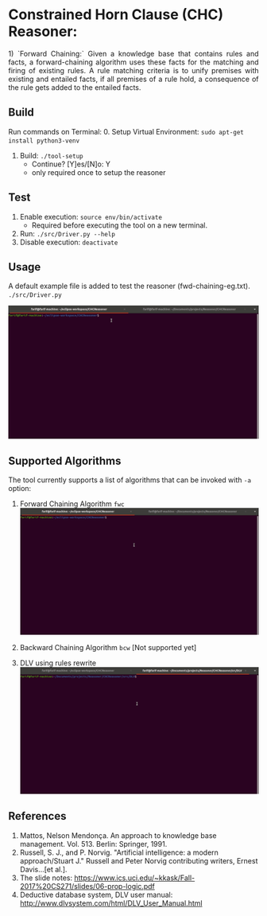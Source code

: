 # Constrained Horn Clause (CHC) Reasoner: 

<p align="justify">
1) `Forward Chaining:` Given a knowledge base that contains rules and facts, a forward-chaining algorithm uses these facts for the matching and firing of existing rules. A rule matching criteria is to unify premises with existing and entailed facts, if all premises of a rule hold,  a consequence of the rule gets added to the entailed facts.
</p>

## Build
Run commands on Terminal:
0. Setup Virtual Environment: `sudo apt-get install python3-venv`
1. Build: `./tool-setup`
   * Continue? [Y]es/[N]o: Y 
   * only required once to setup the reasoner
   
## Test
1. Enable execution: `source env/bin/activate`
   * Required before executing the tool on a new terminal.  
2. Run: `./src/Driver.py --help`
3. Disable execution: `deactivate`
    
## Usage

A default example file is added to test the reasoner (fwd-chaining-eg.txt). 
`./src/Driver.py`

![](https://github.com/farif/CHCReasoner/blob/main/install_reasoner.gif)


## Supported Algorithms
The tool currently supports a list of algorithms that can be invoked with `-a` option:

1. Forward Chaining Algorithm `fwc`  
![](https://github.com/farif/CHCReasoner/blob/main/demo/fwc-running.gif)

2. Backward Chaining Algorithm `bcw` [Not supported yet]

3. DLV using rules rewrite
![](https://github.com/farif/CHCReasoner/blob/main/demo/fwc-dlv-eg.gif)

## References
1. Mattos, Nelson Mendonça. An approach to knowledge base management. Vol. 513. Berlin: Springer, 1991.
2. Russell, S. J., and P. Norvig. "Artificial intelligence: a modern approach/Stuart J." Russell and Peter Norvig contributing writers, Ernest Davis...[et al.].
3. The slide notes: https://www.ics.uci.edu/~kkask/Fall-2017%20CS271/slides/06-prop-logic.pdf
4. Deductive database system, DLV user manual: http://www.dlvsystem.com/html/DLV_User_Manual.html
